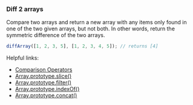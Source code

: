 ### Diff 2 arrays

Compare two arrays and return a new array with any items only found in one of the two given arrays, but not both. In other words, return the symmetric difference of the two arrays.

```javascript
diffArray([1, 2, 3, 5], [1, 2, 3, 4, 5]); // returns [4]
```

Helpful links:
* [Comparison Operators](https://developer.mozilla.org/en-US/docs/Web/JavaScript/Reference/Operators/Comparison_Operators)
* [Array.prototype.slice()](https://developer.mozilla.org/en-US/docs/Web/JavaScript/Reference/Global_Objects/Array/slice)
* [Array.prototype.filter()](https://developer.mozilla.org/en-US/docs/Web/JavaScript/Reference/Global_Objects/Array/filter)
* [Array.prototype.indexOf()](https://developer.mozilla.org/en-US/docs/Web/JavaScript/Reference/Global_Objects/Array/indexOf)
* [Array.prototype.concat()](https://developer.mozilla.org/en-US/docs/Web/JavaScript/Reference/Global_Objects/Array/concat)
